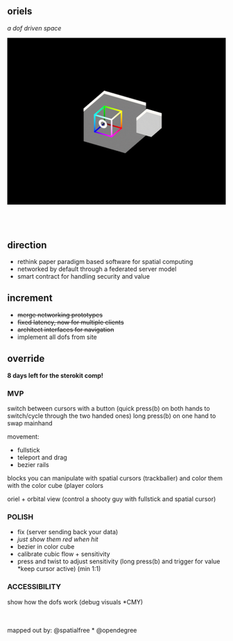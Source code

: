 ## oriels 
*a dof driven space*  

<img src='oriel.gif'>
<https://dofdev.org>

<br/>  <br/>  


## direction
- rethink paper paradigm based software for spatial computing
- networked by default through a federated server model
- smart contract for handling security and value

## increment
- ~~merge networking prototypes~~
- ~~fixed latency, now for multiple clients~~
- ~~architect interfaces for navigation~~
- implement all dofs from site

## override
**8 days left for the sterokit comp!**

### MVP
switch between cursors with a button (quick press(b) on both hands to switch/cycle through the two handed ones) long press(b) on one hand to swap mainhand

movement:
- fullstick
- teleport and drag
- bezier rails

blocks you can manipulate with spatial cursors (trackballer)
and color them with the color cube (player colors

oriel + orbital view (control a shooty guy with fullstick and spatial cursor)

### POLISH
- fix (server sending back your data)
- *just show them red when hit* 
- bezier in color cube
- calibrate cubic flow + sensitivity
- press and twist to adjust sensitivity (long press(b) and trigger for value *keep cursor active) (min 1:1)

### ACCESSIBILITY
show how the dofs work (debug visuals *CMY)

<br><br>
mapped out by:
@spatialfree * @opendegree